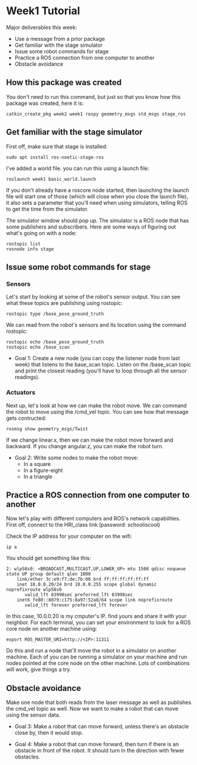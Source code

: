 # Week1 Tutorial

Major deliverables this week:

- Use a message from a prior package
- Get familiar with the stage simulator
- Issue some robot commands for stage
- Practice a ROS connection from one computer to another
- Obstacle avoidance

## How this package was created

You don't need to run this command, but just so that you know how this package was created, here it is:

```
catkin_create_pkg week2 week1 rospy geometry_msgs std_msgs stage_ros
```

## Get familiar with the stage simulator

First off, make sure that stage is installed:

```
sudo apt install ros-noetic-stage-ros
```

I've added a world file. you can run this using a launch file:

```
roslaunch week1 basic_world.launch
```

If you don't already have a roscore node started, then launching the launch file will start one of those (which will close when you close the launch file), it also sets a parameter that you'll need when using simulators, telling ROS to get the time from the simulator.

The simulator window should pop up. The simulator is a ROS node that has some publishers and subscribers. Here are some ways of figuring out what's going on with a node:

```
rostopic list
rosnode info stage
```

## Issue some robot commands for stage


### Sensors

Let's start by looking at some of the robot's sensor output. You can see what these topics are publishing using rostopic:

```
rostopic type /base_pose_ground_truth
```

We can read from the robot's sensors and its location using the command rostopic:

```
rostopic echo /base_pose_ground_truth
rostopic echo /base_scan
```

- Goal 1: Create a new node (you can copy the listener node from last week) that listens to the base_scan topic. Listen on the /base_scan topic and print the closest reading (you'll have to loop through all the sensor readings).

### Actuators

Next up, let's look at how we can make the robot move. We can command the robot to move using the /cmd_vel topic. You can see how that message gets contructed:

```
rosmsg show geometry_msgs/Twist
```

If we change linear.x, then we can make the robot move forward and backward. If you change angular.z, you can make the robot turn.

- Goal 2: Write some nodes to make the robot move:
	- In a square
	- In a figure-eight
	- In a triangle


## Practice a ROS connection from one computer to another

Now let's play with different computers and ROS's network capabilities. First off, connect to the HRI_class link (password: schooliscool)

Check the IP address for your computer on the wifi:

```
ip a
```

You should get something like this:

```
2: wlp58s0: <BROADCAST,MULTICAST,UP,LOWER_UP> mtu 1500 qdisc noqueue state UP group default qlen 1000
    link/ether 3c:e9:f7:de:7b:00 brd ff:ff:ff:ff:ff:ff
    inet 10.0.0.20/24 brd 10.0.0.255 scope global dynamic noprefixroute wlp58s0
       valid_lft 83998sec preferred_lft 83998sec
    inet6 fe80::8079:c175:8a97:52a8/64 scope link noprefixroute 
       valid_lft forever preferred_lft forever

```

In this case, 10.0.0.20 is my cmputer's IP. find yours and share it with your neighbor. For each terminal, you can set your environment to look for a ROS core node on another machine using:

```
export ROS_MASTER_URI=http://<IP>:11311
```

Do this and run a node that'll move the robot in a simulator on another machine. Each of you can be running a simulator on your machine and run nodes pointed at the core node on the other machine. Lots of combinations will work, give things a try.

## Obstacle avoidance

Make one node that both reads from the laser message as well as publishes the cmd_vel topic as well. Now we want to make a robot that can move using the sensor data.

- Goal 3: Make a robot that can move forward, unless there's an obstacle close by, then it would stop.

- Goal 4: Make a robot that can move forward, then turn if there is an obstacle in front of the robot. It should turn in the direction with fewer obstacles.
